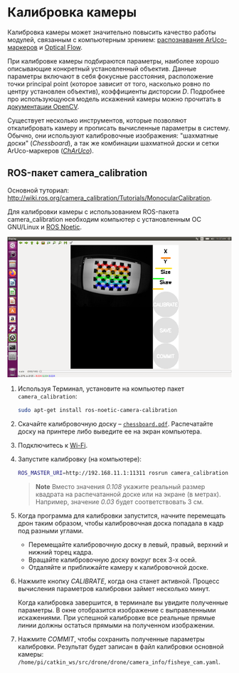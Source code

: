 # Калибровка камеры

Калибровка камеры может значительно повысить качество работы модулей, связанным с компьютерным зрением: [распознавание ArUco-маркеров](aruco.md) и [Optical Flow](optical_flow.md).

При калибровке камеры подбираются параметры, наиболее хорошо описывающие конкретный установленный объектив. Данные параметры включают в себя фокусные расстояния, расположение точки principal point (которое зависит от того, насколько ровно по центру установлен объектив), коэффициенты дисторсии *D*. Подробнее про использующуюся модель искажений камеры можно прочитать в [документации OpenCV](https://docs.opencv.org/2.4/modules/calib3d/doc/camera_calibration_and_3d_reconstruction.html).

Существует несколько инструментов, которые позволяют откалибровать камеру и прописать вычисленные параметры в систему. Обычно, они используют калибровочные изображения: "шахматные доски" (*Chessboard*), а так же комбинации шахматной доски и сетки ArUco-маркеров ([*ChArUco*](https://docs.opencv.org/3.4/df/d4a/tutorial_charuco_detection.html)).

## ROS-пакет camera_calibration

Основной туториал: http://wiki.ros.org/camera_calibration/Tutorials/MonocularCalibration.

Для калибровки камеры с использованием ROS-пакета camera_calibration необходим компьютер с установленным ОС GNU/Linux и [ROS Noetic](http://wiki.ros.org/noetic/Installation/Ubuntu).

<img src="../assets/camera_calibration.png" alt="ROS Camera Calibrator" class="zoom center" width=600>

1. Используя Терминал, установите на компьютер пакет `camera_calibration`:

    ```bash
    sudo apt-get install ros-noetic-camera-calibration
    ```

2. Скачайте калибровочную доску – [`chessboard.pdf`](../assets/chessboard.pdf). Распечатайте доску на принтере либо выведите ее на экран компьютера.

3. Подключитесь к [Wi-Fi](wifi.md).

4. Запустите калибровку (на компьютере):

   ```bash
   ROS_MASTER_URI=http://192.168.11.1:11311 rosrun camera_calibration cameracalibrator.py --size 6x8 --square 0.108 image:=/main_camera/image_raw camera:=/main_camera
   ```

   > **Note** Вместо значения *0.108* укажите реальный размер квадрата на распечатанной доске или на экране (в метрах). Например, значение *0.03* будет соответствовать 3 см.

5. Когда программа для калибровки запустится, начните перемещать дрон таким образом, чтобы калибровочная доска попадала в кадр под разными углами.

   * Перемещайте калибровочную доску в левый, правый, верхний и нижний торец кадра.
   * Вращайте калибровочную доску вокруг всех 3-х осей.
   * Отдаляйте и приближайте камеру к калибровочной доске.

6. Нажмите кнопку *CALIBRATE*, когда она станет активной. Процесс вычисления параметров калибровки займет несколько минут.

   Когда калибровка завершится, в терминале вы увидите полученные параметры. В окне отобразится изображение с выправленными искажениями. При успешной калибровке все реальные прямые линии должны остаться прямыми на полученном изображении.

7. Нажмите *COMMIT*, чтобы сохранить полученные параметры калибровки. Результат будет записан в файл калибровки основной камеры:
`/home/pi/catkin_ws/src/drone/drone/camera_info/fisheye_cam.yaml`.
